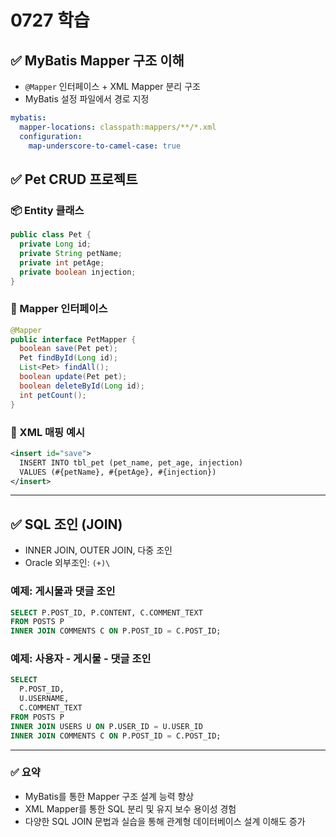 # 0727 학습

## ✅ MyBatis Mapper 구조 이해

* `@Mapper` 인터페이스 + XML Mapper 분리 구조
* MyBatis 설정 파일에서 경로 지정

```yaml
mybatis:
  mapper-locations: classpath:mappers/**/*.xml
  configuration:
    map-underscore-to-camel-case: true
```

## ✅ Pet CRUD 프로젝트

### 📦 Entity 클래스

```java
public class Pet {
  private Long id;
  private String petName;
  private int petAge;
  private boolean injection;
}
```

### 📂 Mapper 인터페이스

```java
@Mapper
public interface PetMapper {
  boolean save(Pet pet);
  Pet findById(Long id);
  List<Pet> findAll();
  boolean update(Pet pet);
  boolean deleteById(Long id);
  int petCount();
}
```

### 📄 XML 매핑 예시

```xml
<insert id="save">
  INSERT INTO tbl_pet (pet_name, pet_age, injection)
  VALUES (#{petName}, #{petAge}, #{injection})
</insert>
```

---

## ✅ SQL 조인 (JOIN)

* INNER JOIN, OUTER JOIN, 다중 조인
* Oracle 외부조인: `(+)\`

### 예제: 게시물과 댓글 조인

```sql
SELECT P.POST_ID, P.CONTENT, C.COMMENT_TEXT
FROM POSTS P
INNER JOIN COMMENTS C ON P.POST_ID = C.POST_ID;
```

### 예제: 사용자 - 게시물 - 댓글 조인

```sql
SELECT
  P.POST_ID,
  U.USERNAME,
  C.COMMENT_TEXT
FROM POSTS P
INNER JOIN USERS U ON P.USER_ID = U.USER_ID
INNER JOIN COMMENTS C ON P.POST_ID = C.POST_ID;
```

---

### ✅ 요약

* MyBatis를 통한 Mapper 구조 설계 능력 향상
* XML Mapper를 통한 SQL 분리 및 유지 보수 용이성 경험
* 다양한 SQL JOIN 문법과 실습을 통해 관계형 데이터베이스 설계 이해도 증가
